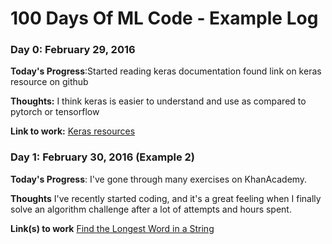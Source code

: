 # 100 Days Of ML Code - Example Log

### Day 0: February 29, 2016

**Today's Progress**:Started reading keras documentation found link on keras resource on github

**Thoughts:** I think keras is easier to understand and use as compared to pytorch or tensorflow

**Link to work:** [Keras resources](https://github.com/anandpawara/keras-resources)

### Day 1: February 30, 2016 (Example 2) 

**Today's Progress**: I've gone through many exercises on KhanAcademy.

**Thoughts** I've recently started coding, and it's a great feeling when I finally solve an algorithm challenge after a lot of attempts and hours spent.

**Link(s) to work**
[Find the Longest Word in a String](www.github.com)
